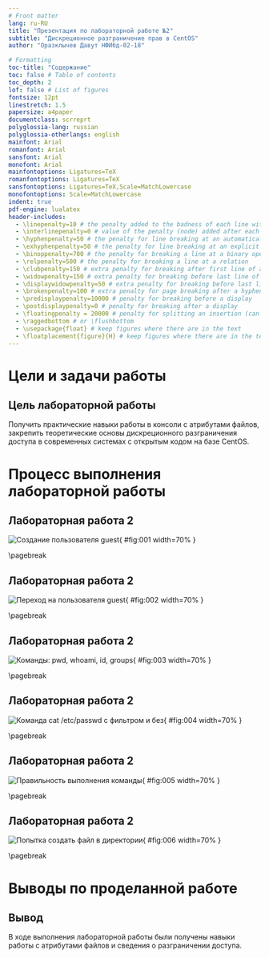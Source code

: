 ```yaml
---
# Front matter
lang: ru-RU
title: "Презентация по лабораторной работе №2"
subtitle: "Дискреционное разграничение прав в CentOS"
author: "Оразклычев Давут НФИбд-02-18"

# Formatting
toc-title: "Содержание"
toc: false # Table of contents
toc_depth: 2
lof: false # List of figures
fontsize: 12pt
linestretch: 1.5
papersize: a4paper
documentclass: scrreprt
polyglossia-lang: russian
polyglossia-otherlangs: english
mainfont: Arial
romanfont: Arial
sansfont: Arial
monofont: Arial
mainfontoptions: Ligatures=TeX
romanfontoptions: Ligatures=TeX
sansfontoptions: Ligatures=TeX,Scale=MatchLowercase
monofontoptions: Scale=MatchLowercase
indent: true
pdf-engine: lualatex
header-includes:
  - \linepenalty=10 # the penalty added to the badness of each line within a paragraph (no associated penalty node) Increasing the value makes tex try to have fewer lines in the paragraph.
  - \interlinepenalty=0 # value of the penalty (node) added after each line of a paragraph.
  - \hyphenpenalty=50 # the penalty for line breaking at an automatically inserted hyphen
  - \exhyphenpenalty=50 # the penalty for line breaking at an explicit hyphen
  - \binoppenalty=700 # the penalty for breaking a line at a binary operator
  - \relpenalty=500 # the penalty for breaking a line at a relation
  - \clubpenalty=150 # extra penalty for breaking after first line of a paragraph
  - \widowpenalty=150 # extra penalty for breaking before last line of a paragraph
  - \displaywidowpenalty=50 # extra penalty for breaking before last line before a display math
  - \brokenpenalty=100 # extra penalty for page breaking after a hyphenated line
  - \predisplaypenalty=10000 # penalty for breaking before a display
  - \postdisplaypenalty=0 # penalty for breaking after a display
  - \floatingpenalty = 20000 # penalty for splitting an insertion (can only be split footnote in standard LaTeX)
  - \raggedbottom # or \flushbottom
  - \usepackage{float} # keep figures where there are in the text
  - \floatplacement{figure}{H} # keep figures where there are in the text
---
```


# Цели и задачи работы

## Цель лабораторной работы

Получить практические навыки работы в консоли с атрибутами файлов, закрепить теоретические основы дискреционного разграничения доступа в современных системах с открытым кодом на базе CentOS.

# Процесс выполнения лабораторной работы

## Лабораторная работа 2

![Создание пользователя guest](image/1.jpg){ #fig:001 width=70% }

\pagebreak

## Лабораторная работа 2

![Переход на пользователя guest](image/2.jpg){ #fig:002 width=70% }

\pagebreak

## Лабораторная работа 2

![Команды: pwd, whoami, id, groups](image/3.jpg){ #fig:003 width=70% }

\pagebreak

## Лабораторная работа 2

![Команда cat /etc/passwd с фильтром и без](image/4.jpg){ #fig:004 width=70% }

\pagebreak

## Лабораторная работа 2

![Правильность выполнения команды](image/5.jpg){ #fig:005 width=70% }

\pagebreak

## Лабораторная работа 2

![Попытка создать файл в директории](image/6.jpg){ #fig:006 width=70% }

\pagebreak

# Выводы по проделанной работе

## Вывод

В ходе выполнения лабораторной работы были получены навыки работы с атрибутами файлов и сведения о разграничении доступа.